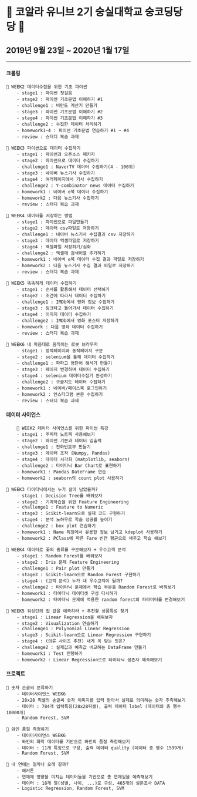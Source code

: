 # 🐨 코알라 유니브 2기 숭실대학교 숭코딩당당 🐨
## 2019년 9월 23일 ~ 2020년 1월 17일
--------------

#### 크롤링
    📌 WEEK2 데이터수집을 위한 기초 파이썬
        - stage1 : 파이썬 첫걸음
        - stage2 : 파이썬 기초문법 이해하기 #1
        - challenge1 : 비만도 계산기 만들기
        - stage3 : 파이썬 기초문법 이해하기 #2
        - stage4 : 파이썬 기초문법 이해하기 #3
        - challenge2 : 수집한 데이터 처리하기
        - homework1~4 : 파이썬 기초문법 연습하기 #1 ~ #4
        - review : 스터디 복습 과제

    📌 WEEK3 파이썬으로 데이터 수집하기
        - stage1 : 파이썬과 오픈소스 패키지
        - stage2 : 파이썬으로 데이터 수집하기
        - challenge1 : NaverTV 데이터 수집하기(4 - 100위)
        - stage3 : 네이버 뉴스기사 수집하기
        - stage4 : 여러페이지에서 기사 수집하기
        - challenge2 : Y-combinator news 데이터 수집하기
        - homework1 : 네이버 e북 데이터 수집하기
        - homework2 : 다음 뉴스기사 수집하기
        - review : 스터디 복습 과제

    📌 WEEK4 데이터를 저장하는 방법
        - stage1 : 파이썬으로 파일만들기
        - stage2 : 데이터 csv파일로 저장하기
        - challenge1 : 네이버 뉴스기사 수집결과 csv 저장하기
        - stage3 : 데이터 엑셀파일로 저장하기
        - stage4 : 엑셀파일 저장하기/심화
        - challenge2 : 엑셀에 검색어열 추가하기
        - homework1 : 네이버 e북 데이터 수집 결과 파일로 저장하기
        - homework2 : 다음 뉴스기사 수집 결과 파일로 저장하기
        - review : 스터디 복습 과제

    📌 WEEK5 똑똑하게 데이터 수집하기
        - stage1 : 순서를 활용해서 데이터 선택하기
        - stage2 : 조건에 따라서 데이터 수집하기
        - challenge1 : IMDb에서 영화 정보 수집하기
        - stage3 : 링크타고 들어가서 데이터 수집하기
        - stage4 : 이미지 데이터 수집하기
        - challenge2 : IMDb에서 영화 포스터 저장하기
        - homework : 다음 영화 데이터 수집하기
        - review : 스터디 복습 과제

    📌 WEEK6 내 마음대로 움직이는 로봇 브라우저
        - stage1 : 정적페이지와 동적페이지 구분
        - stage2 : selenium을 통해 데이터 수집하기
        - challenge1 : 파파고 영단어 해석기 만들기
        - stage3 : 페이지 변경하며 데이터 수집하기
        - stage4 : selenium 데이터수집기 완성하기
        - challenge2 : 구글지도 데이터 수집하기
        - homework1 : 네이버/페이스북 로그인하기
        - homework2 : 인스타그램 본문 수집하기
        - review : 스터디 복습 과제


#### 데이터 사이언스
        📌 WEEK2 데이터 사이언스를 위한 파이썬 특강
        - stage1 : 주피터 노트북 사용해보기
        - stage2 : 파이썬 기본과 데이터 입출력
        - challenge1 : 전화번호부 만들기
        - stage3 : 데이터 조작 (Numpy, Pandas)
        - stage4 : 데이터 시각화 (matplotlib, seaborn)
        - challenge2 : 타이타닉 Bar Chart로 표현하기
        - homework1 : Pandas DateFrame 연습
        - homework2 : seaborn의 count plot 사용하기

    📌 WEEK3 타이타닉에서는 누가 살아 남았을까?
        - stage1 : Decision Tree를 배워보자
        - stage2 : 기계학습을 위한 Feature Engineering
        - challenge1 : Feature to Numeric
        - stage3 : Scikit-learn으로 실제 코드 구현하기
        - stage4 : 분석 노하우로 학습 성공률 높이기
        - challenge2 : box plot 연습하기
        - homework1 : Name 특징에서 유용한 정보 남기고 kdeplot 사용하기
        - homework2 : PClass에 따른 Fare 빈칸 평균으로 채우고 학습 해보기

    📌 WEEK4 데이터로 꽃의 종류를 구분해보자 + 우수고객 분석
        - stage1 : Random Forest를 배워보자
        - stage2 : Iris 문제 Feature Engineering
        - challenge1 : Pair plot 만들기
        - stage3 : Scikit-learn으로 Random Forest 구현하기
        - stage4 : (고객 분석) 누가 내 우수고객이 될까?
        - challenge2 : 타이타닉 문제에서 학습 부분을 Random Forest로 바꿔보기
        - homework1 : 타이타닉 데이터셋 구성 다시하기
        - homework2 : 타이타닉 문제에 적용한 random forest의 파라미터를 변경해보기

    📌 WEEK5 워싱턴의 집 값을 예측하라 + 추천할 상품특성 찾기
        - stage1 : Linear Regression을 배워보자
        - stage2 : Visualization 연습하기
        - challenge1 : Polynomial Linear Regression
        - stage3 : Scikit-learn으로 Linear Regression 구현하기
        - stage4 : (의류 사이즈 추천) 내게 꼭 맞는 핏은?
        - challenge2 : 실제값과 예측값 비교하는 DataFrame 만들기
        - homework1 : Test 진행하기
        - homework2 : Linear Regression으로 타이타닉 생존자 예측해보기


#### 프로젝트
    📝 숫자 손글씨 분류하기
        - 데이터사이언스 WEEK6
        - 28x28 픽셀의 손글씨 숫자 이미지를 입력 받아서 실제로 의미하는 숫자 추측해보기
        - 데이터 : 784개 입력특징(28x28픽셀), 출력 데이터 label (데이터의 총 행수 10000개)
        - Random Forest, SVM

    🍷 와인 품질 측정하기
        - 데이터사이언스 WEEK6
        - 와인의 화학 데이터를 기반으로 와인의 품질 측정해보기
        - 데이터 : 11개 특징으로 구성, 출력 데이터 quality (데이터 총 행수 1599개)
        - Random Forest, SVM

    💑 내 연애는 얼마나 오래 갈까?
        - 해커톤
        - 연애에 영향을 미치는 데이터들을 기반으로 총 연애일을 예측해보기
        - 데이터 : 18개 열(성별, 나이, ...)로 구성, 465개의 설문조사 DATA
        - Logistic Regression, Random Forest, SVM